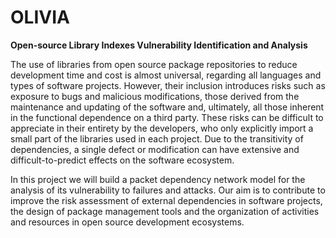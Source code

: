 # OLIVIA
**Open-source Library Indexes Vulnerability Identification and Analysis**

The use of libraries from open source package repositories to reduce development time and cost is almost universal, regarding all languages and types of software projects.  However, their inclusion introduces risks such as exposure to bugs and malicious modifications, those derived from the maintenance and updating of the software and, ultimately, all those inherent in the functional dependence on a third party. These risks can be difficult to appreciate in their entirety by the developers, who only explicitly import a small part of the libraries used in each project. Due to the transitivity of dependencies, a single defect or modification can have extensive and difficult-to-predict effects on the software ecosystem.

In this project we will build a packet dependency network model for the analysis of its vulnerability to failures and attacks. Our aim is to contribute to improve the risk assessment of external dependencies in software projects, the design of package management tools and the organization of activities and resources in open source development ecosystems.
